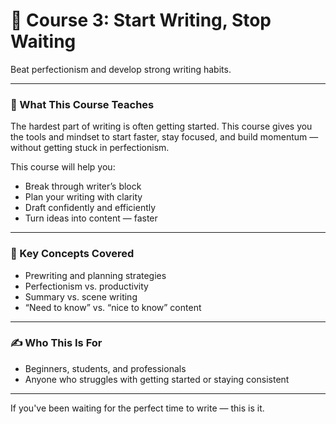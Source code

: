 # 📘 Course 3: Start Writing, Stop Waiting
Beat perfectionism and develop strong writing habits.

---

### 🎯 What This Course Teaches

The hardest part of writing is often getting started. This course gives you the tools and mindset to start faster, stay focused, and build momentum — without getting stuck in perfectionism.

This course will help you:
- Break through writer’s block
- Plan your writing with clarity
- Draft confidently and efficiently
- Turn ideas into content — faster

---

### 🧠 Key Concepts Covered
- Prewriting and planning strategies
- Perfectionism vs. productivity
- Summary vs. scene writing
- “Need to know” vs. “nice to know” content

---

### ✍️ Who This Is For
- Beginners, students, and professionals
- Anyone who struggles with getting started or staying consistent

---

If you've been waiting for the perfect time to write — this is it.